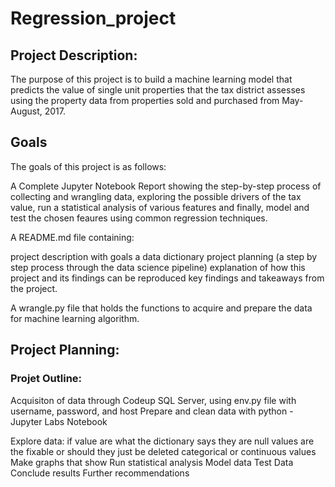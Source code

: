 # Regression_project

## Project Description:


The purpose of this project is to build a machine learning model that predicts the value of single unit properties that the tax district assesses using the property data from properties sold and purchased from May-August, 2017.

## Goals
The goals of this project is as follows:

A Complete Jupyter Notebook Report showing the step-by-step process of collecting and wrangling data, exploring the possible drivers of     the tax value, run a statistical analysis of various features and finally, model and test the chosen feaures using common regression     techniques.
 
A README.md file containing:

  project description with goals
  a data dictionary
  project planning (a step by step process through the data science pipeline)
  explanation of how this project and its findings can be reproduced
  key findings and takeaways from the project.
  
A wrangle.py file that holds the functions to acquire and prepare the data for machine learning algorithm.

## Project Planning:


### Projet Outline:

  Acquisiton of data through Codeup SQL Server, using env.py file with username, password, and host
  Prepare and clean data with python - Jupyter Labs Notebook
  
  Explore data:
      if value are what the dictionary says they are
      null values
        are the fixable or should they just be deleted
      categorical or continuous values
      Make graphs that show
  Run statistical analysis
  Model data
  Test Data
  Conclude results
  Further recommendations 
